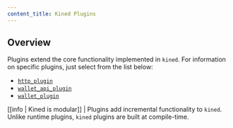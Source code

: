 ```yaml
---
content_title: Kined Plugins
---
```


## Overview

Plugins extend the core functionality implemented in `kined`. For information on specific plugins, just select from the list below:

* [`http_plugin`](../../01_nodine/03_plugins/http_plugin/index.md)
* [`wallet_api_plugin`](wallet_api_plugin/index.md)
* [`wallet_plugin`](wallet_plugin/index.md)

[[info | Kined is modular]]
| Plugins add incremental functionality to `kined`. Unlike runtime plugins, `kined` plugins are built at compile-time.
